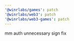 ```yaml
---
'@winrlabs/games': patch
'@winrlabs/web3': patch
'@winrlabs/web3-games': patch
---
```


mm auth unnecessary sign fix
